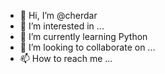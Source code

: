 - 👋 Hi, I’m @cherdar
- 👀 I’m interested in ...
- 🌱 I’m currently learning Python
- 💞️ I’m looking to collaborate on ...
- 📫 How to reach me ...

<!---
cherdar/cherdar is a ✨ special ✨ repository because its `README.md` (this file) appears on your GitHub profile.
You can click the Preview link to take a look at your changes.
--->
